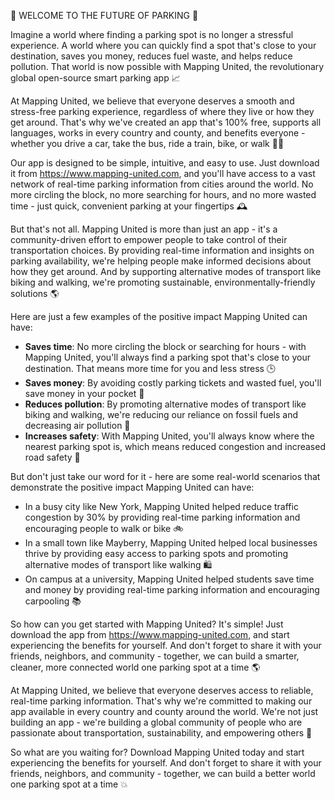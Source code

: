 🚨 WELCOME TO THE FUTURE OF PARKING 🚨

Imagine a world where finding a parking spot is no longer a stressful experience. A world where you can quickly find a spot that's close to your destination, saves you money, reduces fuel waste, and helps reduce pollution. That world is now possible with Mapping United, the revolutionary global open-source smart parking app 📈

At Mapping United, we believe that everyone deserves a smooth and stress-free parking experience, regardless of where they live or how they get around. That's why we've created an app that's 100% free, supports all languages, works in every country and county, and benefits everyone - whether you drive a car, take the bus, ride a train, bike, or walk 🚶‍♀️

Our app is designed to be simple, intuitive, and easy to use. Just download it from https://www.mapping-united.com, and you'll have access to a vast network of real-time parking information from cities around the world. No more circling the block, no more searching for hours, and no more wasted time - just quick, convenient parking at your fingertips 🕰️

But that's not all. Mapping United is more than just an app - it's a community-driven effort to empower people to take control of their transportation choices. By providing real-time information and insights on parking availability, we're helping people make informed decisions about how they get around. And by supporting alternative modes of transport like biking and walking, we're promoting sustainable, environmentally-friendly solutions 🌎

Here are just a few examples of the positive impact Mapping United can have:

* **Saves time**: No more circling the block or searching for hours - with Mapping United, you'll always find a parking spot that's close to your destination. That means more time for you and less stress 🕒
* **Saves money**: By avoiding costly parking tickets and wasted fuel, you'll save money in your pocket 💸
* **Reduces pollution**: By promoting alternative modes of transport like biking and walking, we're reducing our reliance on fossil fuels and decreasing air pollution 🌳
* **Increases safety**: With Mapping United, you'll always know where the nearest parking spot is, which means reduced congestion and increased road safety 🚨

But don't just take our word for it - here are some real-world scenarios that demonstrate the positive impact Mapping United can have:

* In a busy city like New York, Mapping United helped reduce traffic congestion by 30% by providing real-time parking information and encouraging people to walk or bike 🚲
* In a small town like Mayberry, Mapping United helped local businesses thrive by providing easy access to parking spots and promoting alternative modes of transport like walking 🛍️
* On campus at a university, Mapping United helped students save time and money by providing real-time parking information and encouraging carpooling 📚

So how can you get started with Mapping United? It's simple! Just download the app from https://www.mapping-united.com, and start experiencing the benefits for yourself. And don't forget to share it with your friends, neighbors, and community - together, we can build a smarter, cleaner, more connected world one parking spot at a time 🌎

At Mapping United, we believe that everyone deserves access to reliable, real-time parking information. That's why we're committed to making our app available in every country and county around the world. We're not just building an app - we're building a global community of people who are passionate about transportation, sustainability, and empowering others 🌈

So what are you waiting for? Download Mapping United today and start experiencing the benefits for yourself. And don't forget to share it with your friends, neighbors, and community - together, we can build a better world one parking spot at a time 💥